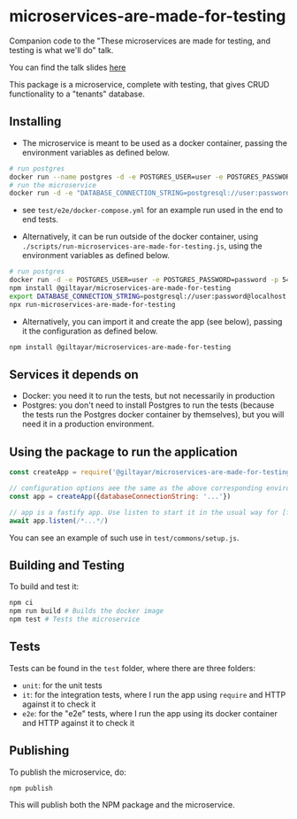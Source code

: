 # microservices-are-made-for-testing

Companion code to the "These microservices are made for testing, and testing is what we'll do" talk.

You can find the talk slides [here](http://bit.ly/microservices-are-made-for-testing-jsil)

This package is a microservice, complete with testing, that gives CRUD functionality to a "tenants" database.

## Installing

* The microservice is meant to be used as a docker container, passing the environment variables as defined below.

```sh
# run postgres
docker run --name postgres -d -e POSTGRES_USER=user -e POSTGRES_PASSWORD=password -p 5432:5432 postgres:12.1
# run the microservice
docker run -d -e "DATABASE_CONNECTION_STRING=postgresql://user:password@postgres:5432/postgres" giltayar/microservices-are-made-for-testing
```

* see `test/e2e/docker-compose.yml` for an example run used in the end to end tests.

* Alternatively, it can be run outside of the docker container,
  using `./scripts/run-microservices-are-made-for-testing.js`,
  using the environment variables as defined below.

```sh
# run postgres
docker run -d -e POSTGRES_USER=user -e POSTGRES_PASSWORD=password -p 5432:5432 postgres:12.1
npm install @giltayar/microservices-are-made-for-testing
export DATABASE_CONNECTION_STRING=postgresql://user:password@localhost:5432/postgres
npx run-microservices-are-made-for-testing
```

* Alternatively, you can import it and create the app (see below), passing it the configuration as defined below.

```sh
npm install @giltayar/microservices-are-made-for-testing
```

## Services it depends on

* Docker: you need it to run the tests, but not necessarily in production
* Postgres: you don't need to install Postgres to run the tests
(because the tests run the Postgres docker container by themselves),
but you will need it in a production environment.

## Using the package to run the application

```js
const createApp = require('@giltayar/microservices-are-made-for-testing')

// configuration options aee the same as the above corresponding environment variables
const app = createApp({databaseConnectionString: '...'})

// app is a fastify app. Use listen to start it in the usual way for [fastify](https://fastify.io)
await app.listen(/*...*/)
```

You can see an example of such use in `test/commons/setup.js`.

## Building and Testing

To build and test it:

```sh
npm ci
npm run build # Builds the docker image
npm test # Tests the microservice
```

## Tests

Tests can be found in the `test` folder, where there are three folders:

* `unit`: for the unit tests
* `it`: for the integration tests, where I run the app using `require` and HTTP against it to check it
* `e2e`: for the "e2e" tests, where I run the app using its docker container and HTTP against it to check it

## Publishing

To publish the microservice, do:

```sh
npm publish
```

This will publish both the NPM package and the microservice.

